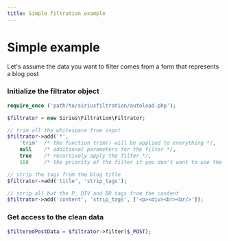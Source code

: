 ```yaml
---
title: Simple filtration example
---
```


# Simple example

Let's assume the data you want to filter comes from a form that represents a blog post


### Initialize the filtrator object

```php
require_once ('path/to/siriusfiltration/autoload.php');

$filtrator = new Sirius\Filtration\Filtrator;

// trim all the whitespace from input
$filtrator->add('*',
    'trim'  /* the function trim() will be applied to everything */,
    null    /* additional parameters for the filter */,
    true    /* recursively apply the filter */,
    100     /* the priority of the filter if you don't want to use the order they are added*/);

// strip the tags from the blog title
$filtrator->add('title', 'strip_tags');

// strip all but the P, DIV and BR tags from the content
$filtrator->add('content', 'strip_tags', ['<p><div><br><br/>']);
```

### Get access to the clean data

```php
$filteredPostData = $filtrator->filter($_POST);
```

